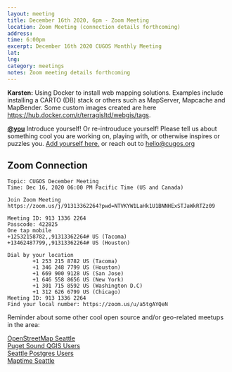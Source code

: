 ```yaml
---
layout: meeting
title: December 16th 2020, 6pm - Zoom Meeting
location: Zoom Meeting (connection details forthcoming)
address: 
time: 6:00pm
excerpt: December 16th 2020 CUGOS Monthly Meeting
lat: 
lng: 
category: meetings
notes: Zoom meeting details forthcoming
---
```


**Karsten:** Using Docker to install web mapping solutions.  Examples include installing a CARTO (DB) stack or others such as MapServer, Mapcache and MapBender.  Some custom images created are here https://hub.docker.com/r/terragisltd/webgis/tags.


**[@you](http://cugos.org/people/)** Introduce yourself! Or re-introuduce yourself! Please tell us about something cool you are working on, playing with, or otherwise inspires or puzzles you. [Add yourself here.](https://github.com/cugos/cugos.github.com/blob/master/meetings/_posts/2020-11-18-cugos_monthly.md) or reach out to hello@cugos.org

## Zoom Connection

```
Topic: CUGOS December Meeting
Time: Dec 16, 2020 06:00 PM Pacific Time (US and Canada)

Join Zoom Meeting
https://zoom.us/j/91313362264?pwd=NTVKYW1LaHk1U1BNNHExSTJaWkRTZz09

Meeting ID: 913 1336 2264
Passcode: 422825
One tap mobile
+12532158782,,91313362264# US (Tacoma)
+13462487799,,91313362264# US (Houston)

Dial by your location
        +1 253 215 8782 US (Tacoma)
        +1 346 248 7799 US (Houston)
        +1 669 900 9128 US (San Jose)
        +1 646 558 8656 US (New York)
        +1 301 715 8592 US (Washington D.C)
        +1 312 626 6799 US (Chicago)
Meeting ID: 913 1336 2264
Find your local number: https://zoom.us/u/a5tgAYQeN

```

Reminder about some other cool open source and/or geo-related meetups in the area:

[OpenStreetMap Seattle](https://www.meetup.com/OpenStreetMap-Seattle/)  
[Puget Sound QGIS Users](https://www.meetup.com/Puget-Sound-QGIS-Users-Group/)  
[Seattle Postgres Users](https://www.meetup.com/Seattle-Postgres/)  
[Maptime Seattle](https://www.meetup.com/MaptimeSEA/)  
